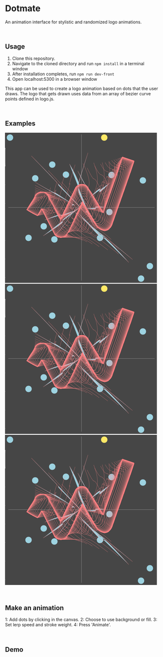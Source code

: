 # Dotmate
An animation interface for stylistic and randomized logo animations.

&nbsp;
## Usage
1. Clone this repository.
2. Navigate to the cloned directory and run `npm install` in a terminal window
3. After installation completes, run `npm run dev-front`
4. Open localhost:5300 in a browser window

This app can be used to create a logo animation based on dots that the user draws.
The logo that gets drawn uses data from an array of bezier curve points defined in logo.js.


&nbsp;
## Examples
![alt text](./public/img/logo-drawing-1.png)
![alt text](./public/img/logo-drawing-1.png)
![alt text](./public/img/logo-drawing-1.png)

&nbsp;
## Make an animation
1: Add dots by clicking in the canvas.
2: Choose to use background or fill.
3: Set lerp speed and stroke weight.
4: Press 'Animate'.

&nbsp;
## Demo
